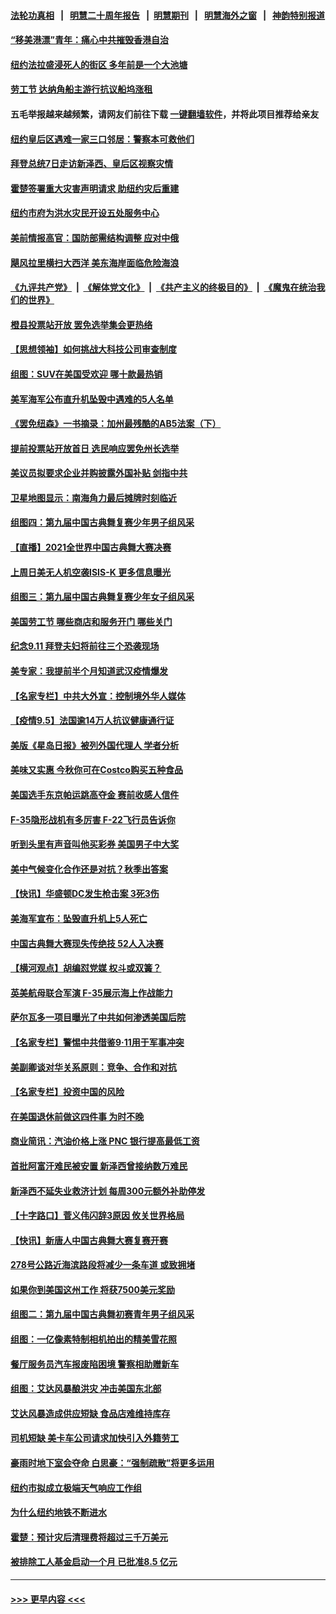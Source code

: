 #### [法轮功真相](https://github.com/gfw-breaker/truth/blob/master/README.md?t=0) &nbsp;&nbsp;|&nbsp;&nbsp; [明慧二十周年报告](https://github.com/gfw-breaker/mh-reports/blob/master/README.md?t=0) &nbsp;&nbsp;|&nbsp;&nbsp;[明慧期刊](https://github.com/gfw-breaker/mh-qikan) &nbsp;&nbsp;|&nbsp;&nbsp; [明慧海外之窗](https://github.com/gfw-breaker/mh-news/blob/master/README.md?t=0) &nbsp;&nbsp;|&nbsp;&nbsp; [神韵特别报道](https://github.com/gfw-breaker/mh-news/blob/master/shenyun.md?t=0)
#### [“移美港漂”青年：痛心中共摧毁香港自治](../pages/nsc412/n13213624.md?t=09061801) 
#### [纽约法拉盛浸死人的街区 多年前是一个大池塘](../pages/nsc412/n13213481.md?t=09061801) 
#### [劳工节 达纳角船主游行抗议船坞涨租](../pages/nsc412/n13213263.md?t=09061801) 
#### 五毛举报越来越频繁，请网友们前往下载 [一键翻墙软件](https://github.com/gfw-breaker/ssr-accounts)，并将此项目推荐给亲友
#### [纽约皇后区遇难一家三口邻居：警察本可救他们](../pages/nsc412/n13213337.md?t=09061801) 
#### [拜登总统7日走访新泽西、皇后区视察灾情](../pages/nsc412/n13213340.md?t=09061801) 
#### [霍楚签署重大灾害声明请求 助纽约灾后重建](../pages/nsc412/n13213312.md?t=09061801) 
#### [纽约市府为洪水灾民开设五处服务中心](../pages/nsc412/n13213310.md?t=09061801) 
#### [美前情报高官：国防部需结构调整 应对中俄](../pages/nsc412/n13213243.md?t=09061801) 
#### [飓风拉里横扫大西洋 美东海岸面临危险海浪](../pages/nsc412/n13212860.md?t=09061801) 
#### [《九评共产党》](https://github.com/begood0513/9ping.md/blob/master/README.md) &nbsp;|&nbsp; [《解体党文化》](../../../../jtdwh.md/blob/master/README.md)  &nbsp;|&nbsp; [《共产主义的终极目的》](../../../../gczydzjmd.md/blob/master/README.md) &nbsp;|&nbsp; [《魔鬼在统治我们的世界》](../../../../mgztzwmdsj.md/blob/master/README.md) 
#### [橙县投票站开放 罢免选举集会更热络](../pages/nsc412/n13213202.md?t=09061801) 
#### [【思想领袖】如何挑战大科技公司审查制度](../pages/nsc412/n13155467.md?t=09061801) 
#### [组图：SUV在美国受欢迎 哪十款最热销](../pages/nsc412/n13180520.md?t=09061801) 
#### [美军海军公布直升机坠毁中遇难的5人名单](../pages/nsc412/n13212750.md?t=09061801) 
#### [《罢免纽森》一书摘录：加州最残酷的AB5法案（下）](../pages/nsc412/n13212715.md?t=09061801) 
#### [提前投票站开放首日 选民响应罢免州长选举](../pages/nsc412/n13212666.md?t=09061801) 
#### [美议员拟要求企业并购披露外国补贴 剑指中共](../pages/nsc412/n13212556.md?t=09061801) 
#### [卫星地图显示：南海角力最后摊牌时刻临近](../pages/nsc412/n13212321.md?t=09061801) 
#### [组图四：第九届中国古典舞复赛少年男子组风采](../pages/nsc412/n13212437.md?t=09061801) 
#### [【直播】2021全世界中国古典舞大赛决赛](../pages/nsc412/n13171609.md?t=09061801) 
#### [上周日美无人机空袭ISIS-K 更多信息曝光](../pages/nsc412/n13212424.md?t=09061801) 
#### [组图三：第九届中国古典舞复赛少年女子组风采](../pages/nsc412/n13210809.md?t=09061801) 
#### [美国劳工节 哪些商店和服务开门 哪些关门](../pages/nsc412/n13212199.md?t=09061801) 
#### [纪念9.11 拜登夫妇将前往三个恐袭现场](../pages/nsc412/n13212242.md?t=09061801) 
#### [美专家：我提前半个月知道武汉疫情爆发](../pages/nsc412/n13212212.md?t=09061801) 
#### [【名家专栏】中共大外宣：控制境外华人媒体](../pages/nsc412/n13212035.md?t=09061801) 
#### [【疫情9.5】法国逾14万人抗议健康通行证](../pages/nsc412/n13211628.md?t=09061801) 
#### [美版《星岛日报》被列外国代理人 学者分析](../pages/nsc412/n13211486.md?t=09061801) 
#### [美味又实惠 今秋你可在Costco购买五种食品](../pages/nsc412/n13206797.md?t=09061801) 
#### [美国选手东京帕运跳高夺金 赛前收感人信件](../pages/nsc412/n13211619.md?t=09061801) 
#### [F-35隐形战机有多厉害 F-22飞行员告诉你](../pages/nsc412/n13200931.md?t=09061801) 
#### [听到头里有声音叫他买彩券 美国男子中大奖](../pages/nsc412/n13211289.md?t=09061801) 
#### [美中气候变化合作还是对抗？秋季出答案](../pages/nsc412/n13211138.md?t=09061801) 
#### [【快讯】华盛顿DC发生枪击案 3死3伤](../pages/nsc412/n13210779.md?t=09061801) 
#### [美海军宣布：坠毁直升机上5人死亡](../pages/nsc412/n13211013.md?t=09061801) 
#### [中国古典舞大赛现失传绝技 52人入决赛](../pages/nsc412/n13210569.md?t=09061801) 
#### [【横河观点】胡编怼党媒 权斗或双簧？](../pages/nsc412/n13210864.md?t=09061801) 
#### [英美航母联合军演 F-35展示海上作战能力](../pages/nsc412/n13210531.md?t=09061801) 
#### [萨尔瓦多一项目曝光了中共如何渗透美国后院](../pages/nsc412/n13210770.md?t=09061801) 
#### [【名家专栏】警惕中共借鉴9‧11用于军事冲突](../pages/nsc412/n13210307.md?t=09061801) 
#### [美副卿谈对华关系原则：竞争、合作和对抗](../pages/nsc412/n13210753.md?t=09061801) 
#### [【名家专栏】投资中国的风险](../pages/nsc412/n13210304.md?t=09061801) 
#### [在美国退休前做这四件事 为时不晚](../pages/nsc412/n13210604.md?t=09061801) 
#### [商业简讯：汽油价格上涨  PNC 银行提高最低工资](../pages/nsc412/n13210641.md?t=09061801) 
#### [首批阿富汗难民被安置 新泽西曾接纳数万难民](../pages/nsc412/n13210623.md?t=09061801) 
#### [新泽西不延失业救济计划 每周300元额外补助停发](../pages/nsc412/n13210608.md?t=09061801) 
#### [【十字路口】菅义伟闪辞3原因 攸关世界格局](../pages/nsc412/n13210242.md?t=09061801) 
#### [【快讯】新唐人中国古典舞大赛复赛开赛](../pages/nsc412/n13210577.md?t=09061801) 
#### [278号公路近海滨路段将减少一条车道 或致拥堵](../pages/nsc412/n13210580.md?t=09061801) 
#### [如果你到美国这州工作 将获7500美元奖励](../pages/nsc412/n13210456.md?t=09061801) 
#### [组图二：第九届中国古典舞初赛青年男子组风采](../pages/nsc412/n13209367.md?t=09061801) 
#### [组图：一亿像素特制相机拍出的精美雪花照](../pages/nsc412/n13210090.md?t=09061801) 
#### [餐厅服务员汽车报废陷困境 警察相助赠新车](../pages/nsc412/n13210067.md?t=09061801) 
#### [组图：艾达风暴酿洪灾 冲击美国东北部](../pages/nsc412/n13210106.md?t=09061801) 
#### [艾达风暴造成供应短缺 食品店难维持库存](../pages/nsc412/n13210218.md?t=09061801) 
#### [司机短缺 美卡车公司请求加快引入外籍劳工](../pages/nsc412/n13209425.md?t=09061801) 
#### [豪雨时地下室会夺命 白思豪：“强制疏散”将更多运用](../pages/nsc412/n13209712.md?t=09061801) 
#### [纽约市拟成立极端天气响应工作组](../pages/nsc412/n13209700.md?t=09061801) 
#### [为什么纽约地铁不断进水](../pages/nsc412/n13209677.md?t=09061801) 
#### [霍楚：预计灾后清理费将超过三千万美元](../pages/nsc412/n13209715.md?t=09061801) 
#### [被排除工人基金启动一个月 已批准8.5 亿元](../pages/nsc412/n13209687.md?t=09061801) 

----
#### [ >>> 更早内容 <<< ](../indexes/nsc412-earlier.md)
